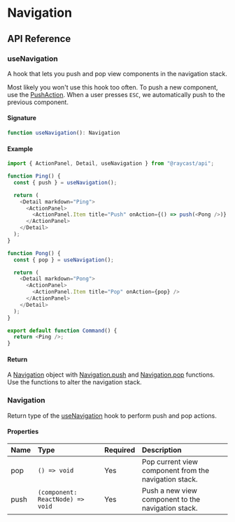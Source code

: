 # Navigation

## API Reference

### useNavigation

A hook that lets you push and pop view components in the navigation stack.

Most likely you won't use this hook too often. To push a new component, use the [PushAction](actions.md#pushaction). When a user presses `ESC`, we automatically push to the previous component.

#### Signature

```typescript
function useNavigation(): Navigation
```

#### Example

```typescript
import { ActionPanel, Detail, useNavigation } from "@raycast/api";

function Ping() {
  const { push } = useNavigation();

  return (
    <Detail markdown="Ping">
      <ActionPanel>
        <ActionPanel.Item title="Push" onAction={() => push(<Pong />)} />
      </ActionPanel>
    </Detail>
  );
}

function Pong() {
  const { pop } = useNavigation();

  return (
    <Detail markdown="Pong">
      <ActionPanel>
        <ActionPanel.Item title="Pop" onAction={pop} />
      </ActionPanel>
    </Detail>
  );
}

export default function Command() {
  return <Ping />;
}
```

#### Return

A [Navigation](navigation.md#navigation) object with [Navigation.push](navigation.md#navigation) and [Navigation.pop](navigation.md#navigation) functions. Use the functions to alter the navigation stack.

### Navigation

Return type of the [useNavigation](navigation.md#usenavigation) hook to perform push and pop actions.

#### Properties

| Name | Type | Required | Description |
| :--- | :--- | :--- | :--- |
| pop | `() => void` | Yes | Pop current view component from the navigation stack. |
| push | `(component: ReactNode) => void` | Yes | Push a new view component to the navigation stack. |

